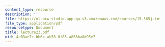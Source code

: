 ```yaml
---
content_type: resource
description: ''
file: https://ol-ocw-studio-app-qa.s3.amazonaws.com/courses/15-565j-integrating-esystems-global-information-systems-spring-2002/4e03ae7cbb6cab580f83a866ba8d95e7_lecture23.pdf
file_type: application/pdf
resourcetype: Document
title: lecture23.pdf
uid: 4e03ae7c-bb6c-ab58-0f83-a866ba8d95e7
---
```

